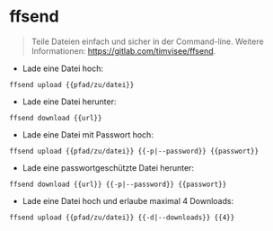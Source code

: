 # ffsend

> Teile Dateien einfach und sicher in der Command-line.
> Weitere Informationen: <https://gitlab.com/timvisee/ffsend>.

- Lade eine Datei hoch:

`ffsend upload {{pfad/zu/datei}}`

- Lade eine Datei herunter:

`ffsend download {{url}}`

- Lade eine Datei mit Passwort hoch:

`ffsend upload {{pfad/zu/datei}} {{-p|--password}} {{passwort}}`

- Lade eine passwortgeschützte Datei herunter:

`ffsend download {{url}} {{-p|--password}} {{passwort}}`

- Lade eine Datei hoch und erlaube maximal 4 Downloads:

`ffsend upload {{pfad/zu/datei}} {{-d|--downloads}} {{4}}`
